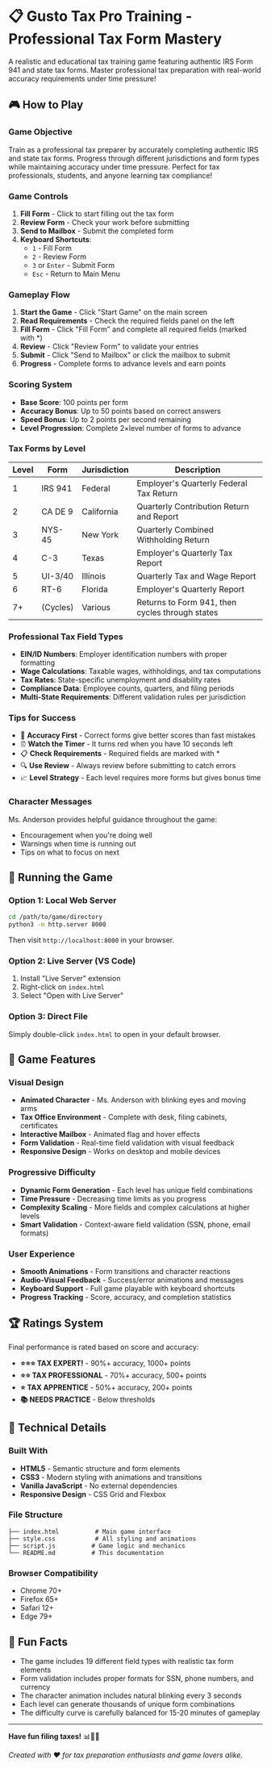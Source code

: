 # 📋 Gusto Tax Pro Training - Professional Tax Form Mastery

A realistic and educational tax training game featuring authentic IRS Form 941 and state tax forms. Master professional tax preparation with real-world accuracy requirements under time pressure!

## 🎮 How to Play

### Game Objective
Train as a professional tax preparer by accurately completing authentic IRS and state tax forms. Progress through different jurisdictions and form types while maintaining accuracy under time pressure. Perfect for tax professionals, students, and anyone learning tax compliance!

### Game Controls
1. **Fill Form** - Click to start filling out the tax form
2. **Review Form** - Check your work before submitting
3. **Send to Mailbox** - Submit the completed form
4. **Keyboard Shortcuts**:
   - `1` - Fill Form
   - `2` - Review Form  
   - `3` or `Enter` - Submit Form
   - `Esc` - Return to Main Menu

### Gameplay Flow
1. **Start the Game** - Click "Start Game" on the main screen
2. **Read Requirements** - Check the required fields panel on the left
3. **Fill Form** - Click "Fill Form" and complete all required fields (marked with *)
4. **Review** - Click "Review Form" to validate your entries
5. **Submit** - Click "Send to Mailbox" or click the mailbox to submit
6. **Progress** - Complete forms to advance levels and earn points

### Scoring System
- **Base Score**: 100 points per form
- **Accuracy Bonus**: Up to 50 points based on correct answers
- **Speed Bonus**: Up to 2 points per second remaining
- **Level Progression**: Complete 2×level number of forms to advance

### Tax Forms by Level
| Level | Form | Jurisdiction | Description |
|-------|------|--------------|-------------|
| 1     | IRS 941 | Federal | Employer's Quarterly Federal Tax Return |
| 2     | CA DE 9 | California | Quarterly Contribution Return and Report |
| 3     | NYS-45 | New York | Quarterly Combined Withholding Return |
| 4     | C-3 | Texas | Employer's Quarterly Tax Report |
| 5     | UI-3/40 | Illinois | Quarterly Tax and Wage Report |
| 6     | RT-6 | Florida | Employer's Quarterly Report |
| 7+    | (Cycles) | Various | Returns to Form 941, then cycles through states |

### Professional Tax Field Types
- **EIN/ID Numbers**: Employer identification numbers with proper formatting
- **Wage Calculations**: Taxable wages, withholdings, and tax computations  
- **Tax Rates**: State-specific unemployment and disability rates
- **Compliance Data**: Employee counts, quarters, and filing periods
- **Multi-State Requirements**: Different validation rules per jurisdiction

### Tips for Success
- 🎯 **Accuracy First** - Correct forms give better scores than fast mistakes
- ⏰ **Watch the Timer** - It turns red when you have 10 seconds left
- 📋 **Check Requirements** - Required fields are marked with * 
- 🔍 **Use Review** - Always review before submitting to catch errors
- 📈 **Level Strategy** - Each level requires more forms but gives bonus time

### Character Messages
Ms. Anderson provides helpful guidance throughout the game:
- Encouragement when you're doing well
- Warnings when time is running out
- Tips on what to focus on next

## 🚀 Running the Game

### Option 1: Local Web Server
```bash
cd /path/to/game/directory
python3 -m http.server 8000
```
Then visit `http://localhost:8000` in your browser.

### Option 2: Live Server (VS Code)
1. Install "Live Server" extension
2. Right-click on `index.html`
3. Select "Open with Live Server"

### Option 3: Direct File
Simply double-click `index.html` to open in your default browser.

## 🎯 Game Features

### Visual Design
- **Animated Character** - Ms. Anderson with blinking eyes and moving arms
- **Tax Office Environment** - Complete with desk, filing cabinets, certificates
- **Interactive Mailbox** - Animated flag and hover effects
- **Form Validation** - Real-time field validation with visual feedback
- **Responsive Design** - Works on desktop and mobile devices

### Progressive Difficulty
- **Dynamic Form Generation** - Each level has unique field combinations
- **Time Pressure** - Decreasing time limits as you progress
- **Complexity Scaling** - More fields and complex calculations at higher levels
- **Smart Validation** - Context-aware field validation (SSN, phone, email formats)

### User Experience
- **Smooth Animations** - Form transitions and character reactions
- **Audio-Visual Feedback** - Success/error animations and messages
- **Keyboard Support** - Full game playable with keyboard shortcuts
- **Progress Tracking** - Score, accuracy, and completion statistics

## 🏆 Ratings System

Final performance is rated based on score and accuracy:

- **⭐⭐⭐ TAX EXPERT!** - 90%+ accuracy, 1000+ points
- **⭐⭐ TAX PROFESSIONAL** - 70%+ accuracy, 500+ points  
- **⭐ TAX APPRENTICE** - 50%+ accuracy, 200+ points
- **📚 NEEDS PRACTICE** - Below thresholds

## 🔧 Technical Details

### Built With
- **HTML5** - Semantic structure and form elements
- **CSS3** - Modern styling with animations and transitions
- **Vanilla JavaScript** - No external dependencies
- **Responsive Design** - CSS Grid and Flexbox

### File Structure
```
├── index.html          # Main game interface
├── style.css           # All styling and animations  
├── script.js          # Game logic and mechanics
└── README.md          # This documentation
```

### Browser Compatibility
- Chrome 70+
- Firefox 65+
- Safari 12+
- Edge 79+

## 🎈 Fun Facts

- The game includes 19 different field types with realistic tax form elements
- Form validation includes proper formats for SSN, phone numbers, and currency
- The character animation includes natural blinking every 3 seconds
- Each level can generate thousands of unique form combinations
- The difficulty curve is carefully balanced for 15-20 minutes of gameplay

---

**Have fun filing taxes!** 📊💼✨

*Created with ❤️ for tax preparation enthusiasts and game lovers alike.*
